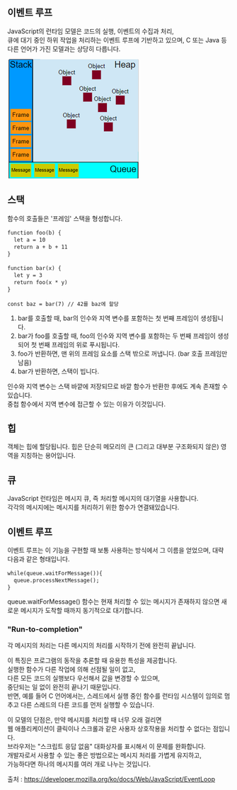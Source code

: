 ## 이벤트 루프
JavaScript의 런타임 모델은 코드의 실행, 이벤트의 수집과 처리,  
큐에 대기 중인 하위 작업을 처리하는 이벤트 루프에 기반하고 있으며, 
C 또는 Java 등 다른 언어가 가진 모델과는 상당히 다릅니다.

![002](images/002.PNG)

## 스택
함수의 호출들은 '프레임' 스택을 형성합니다.

```
function foo(b) {
  let a = 10
  return a + b + 11
}

function bar(x) {
  let y = 3
  return foo(x * y)
}

const baz = bar(7) // 42를 baz에 할당
```

1. bar를 호출할 때, bar의 인수와 지역 변수를 포함하는 첫 번째 프레임이 생성됩니다.
2. bar가 foo를 호출할 때, foo의 인수와 지역 변수를 포함하는 두 번째 프레임이 생성되어 첫 번째 프레임의 위로 푸시됩니다.
3. foo가 반환하면, 맨 위의 프레임 요소를 스택 밖으로 꺼냅니다. (bar 호출 프레임만 남음)
4. bar가 반환하면, 스택이 빕니다.

인수와 지역 변수는 스택 바깥에 저장되므로 바깥 함수가 반환한 후에도 계속 존재할 수 있습니다.  
중첩 함수에서 지역 변수에 접근할 수 있는 이유가 이것입니다.

## 힙
객체는 힙에 할당됩니다. 힙은 단순히 메모리의 큰 (그리고 대부분 구조화되지 않은) 영역을 지칭하는 용어입니다.  

## 큐
JavaScript 런타임은 메시지 큐, 즉 처리할 메시지의 대기열을 사용합니다.  
각각의 메시지에는 메시지를 처리하기 위한 함수가 연결돼있습니다.  

## 이벤트 루프
이벤트 루프는 이 기능을 구현할 때 보통 사용하는 방식에서 그 이름을 얻었으며, 대략 다음과 같은 형태입니다.  
```
while(queue.waitForMessage()){
  queue.processNextMessage();
}
```
queue.waitForMessage() 함수는 현재 처리할 수 있는 메시지가 존재하지 않으면 새로운 메시지가 도착할 때까지 동기적으로 대기합니다.  

### "Run-to-completion"
각 메시지의 처리는 다른 메시지의 처리를 시작하기 전에 완전히 끝납니다.  

이 특징은 프로그램의 동작을 추론할 때 유용한 특성을 제공합니다.  
실행한 함수가 다른 작업에 의해 선점될 일이 없고,  
다른 모든 코드의 실행보다 우선해서 값을 변경할 수 있으며,  
중단되는 일 없이 완전히 끝나기 때문입니다.  
반면, 예를 들어 C 언어에서는, 스레드에서 실행 중인 함수를 런타임 시스템이 임의로 멈추고 다른 스레드의 다른 코드를 먼저 실행할 수 있습니다.

이 모델의 단점은, 만약 메시지를 처리할 때 너무 오래 걸리면  
웹 애플리케이션이 클릭이나 스크롤과 같은 사용자 상호작용을 처리할 수 없다는 점입니다.  
브라우저는 "스크립트 응답 없음" 대화상자를 표시해서 이 문제를 완화합니다.  
개발자로서 사용할 수 있는 좋은 방법으로는 메시지 처리를 가볍게 유지하고,  
가능하다면 하나의 메시지를 여러 개로 나누는 것입니다.



출처 : https://developer.mozilla.org/ko/docs/Web/JavaScript/EventLoop